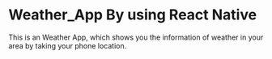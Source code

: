 # Weather_App By using React Native 

This is an Weather App, which shows you the information of weather in your area by taking your phone location.
